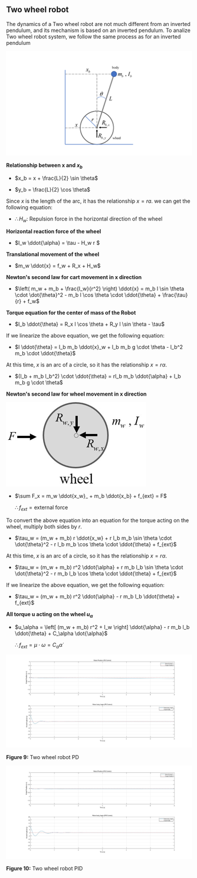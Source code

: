 ## Two wheel robot

The dynamics of a Two wheel robot are not much different from an inverted pendulum, and its mechanism is based on an inverted pendulum.
To analize Two wheel robot system, we follow the same process as for an inverted pendulum

![RCTVC](Image/Robot.png)

**Relationship between x and $x_b$**

- $x_b = x + \frac{L}{2} \sin \theta$

- $y_b = \frac{L}{2} \cos \theta$

Since $x$ is the length of the arc, it has the relationship $x=ra$. we can get the following equation: 

- $\therefore H_w$: Repulsion force in the horizontal direction of the wheel

**Horizontal reaction force of the wheel**

- $I_w \ddot{\alpha} = \tau - H_w r $

**Translational movement of the wheel**

- $m_w \ddot{x} = f_w + R_x + H_w$

**Newton's second law for cart movement in x direction**


- $\left( m_w + m_b + \frac{I_w}{r^2} \right) \ddot{x} = m_b l \sin \theta \cdot \dot{\theta}^2 - m_b l \cos \theta \cdot \ddot{\theta} + \frac{\tau}{r} + f_w$

**Torque equation for the center of mass of the Robot**

- $I_b \ddot{\theta} = R_x l \cos \theta + R_y l \sin \theta - \tau$

If we linearize the above equation, we get the following equation:

- $I \ddot{\theta} = l_b m_b \ddot{x}_w + l_b m_b g \cdot \theta - l_b^2 m_b \cdot \ddot{\theta}$

At this time, $x$ is an arc of a circle, so it has the relationship $x = r \alpha$.

- $(I_b + m_b l_b^2) \cdot \ddot{\theta} = rl_b m_b \ddot{\alpha} + l_b m_b g \cdot \theta$

**Newton's second law for wheel movement in x direction**

![RCTVC](Image/wheel.jpg)

- $\sum F_x = m_w \ddot{x_w}_ + m_b \ddot{x_b} + f_{ext} = F$
  
  $\therefore f_{ext} = \text{external force}$

To convert the above equation into an equation for the torque acting on the wheel, multiply both sides by $r$.

- $\tau_w = (m_w + m_b) r \ddot{x_w} + r l_b m_b \sin \theta \cdot \dot{\theta}^2 - r l_b m_b \cos \theta \cdot \ddot{\theta} + f_{ext}$

At this time, $x$ is an arc of a circle, so it has the relationship $x = r \alpha$.

- $\tau_w = (m_w + m_b) r^2 \ddot{\alpha} + r m_b l_b \sin \theta \cdot \dot{\theta}^2 - r m_b l_b \cos \theta \cdot \ddot{\theta} + f_{ext}$
  
If we linearize the above equation, we get the following equation:

- $\tau_w = (m_w + m_b) r^2 \ddot{\alpha} - r m_b l_b \ddot{\theta} + f_{ext}$


**All torque u acting on the wheel $u_\alpha$**

- $u_\alpha = \left[ (m_w + m_b) r^2 + I_w \right] \ddot{\alpha} - r m_b l_b \ddot{\theta} + C_\alpha \dot{\alpha}$

  $\therefore f_{ext} = \mu \cdot \omega = C_\alpha \dot{\alpha}$

![RCTVC](Image/simulation/Two_wheel_robot_PD.jpg)

**Figure 9:** Two wheel robot PD 

![RCTVC](Image/simulation/Two_wheel_robot_PID.jpg)

**Figure 10:** Two wheel robot PID 
 

